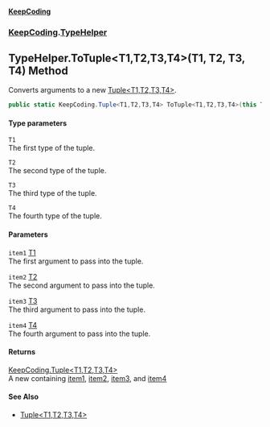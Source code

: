 #### [KeepCoding](index.md 'index')
### [KeepCoding](KeepCoding.md 'KeepCoding').[TypeHelper](TypeHelper.md 'KeepCoding.TypeHelper')
## TypeHelper.ToTuple&lt;T1,T2,T3,T4&gt;(T1, T2, T3, T4) Method
Converts arguments to a new [Tuple&lt;T1,T2,T3,T4&gt;](Tuple.T1.T2.T3.T4..md 'KeepCoding.Tuple&lt;T1,T2,T3,T4&gt;').  
```csharp
public static KeepCoding.Tuple<T1,T2,T3,T4> ToTuple<T1,T2,T3,T4>(this T1 item1, T2 item2, T3 item3, T4 item4);
```
#### Type parameters
<a name='KeepCoding.TypeHelper.ToTuple.T1.T2.T3.T4.(T1.T2.T3.T4).T1'></a>
`T1`  
The first type of the tuple.
  
<a name='KeepCoding.TypeHelper.ToTuple.T1.T2.T3.T4.(T1.T2.T3.T4).T2'></a>
`T2`  
The second type of the tuple.
  
<a name='KeepCoding.TypeHelper.ToTuple.T1.T2.T3.T4.(T1.T2.T3.T4).T3'></a>
`T3`  
The third type of the tuple.
  
<a name='KeepCoding.TypeHelper.ToTuple.T1.T2.T3.T4.(T1.T2.T3.T4).T4'></a>
`T4`  
The fourth type of the tuple.
  
#### Parameters
<a name='KeepCoding.TypeHelper.ToTuple.T1.T2.T3.T4.(T1.T2.T3.T4).item1'></a>
`item1` [T1](TypeHelper.ToTuple.W4JHmCUUSJSuVXDUMydnFg.md#KeepCoding.TypeHelper.ToTuple.T1.T2.T3.T4.(T1.T2.T3.T4).T1 'KeepCoding.TypeHelper.ToTuple&lt;T1,T2,T3,T4&gt;(T1, T2, T3, T4).T1')  
The first argument to pass into the tuple.
  
<a name='KeepCoding.TypeHelper.ToTuple.T1.T2.T3.T4.(T1.T2.T3.T4).item2'></a>
`item2` [T2](TypeHelper.ToTuple.W4JHmCUUSJSuVXDUMydnFg.md#KeepCoding.TypeHelper.ToTuple.T1.T2.T3.T4.(T1.T2.T3.T4).T2 'KeepCoding.TypeHelper.ToTuple&lt;T1,T2,T3,T4&gt;(T1, T2, T3, T4).T2')  
The second argument to pass into the tuple.
  
<a name='KeepCoding.TypeHelper.ToTuple.T1.T2.T3.T4.(T1.T2.T3.T4).item3'></a>
`item3` [T3](TypeHelper.ToTuple.W4JHmCUUSJSuVXDUMydnFg.md#KeepCoding.TypeHelper.ToTuple.T1.T2.T3.T4.(T1.T2.T3.T4).T3 'KeepCoding.TypeHelper.ToTuple&lt;T1,T2,T3,T4&gt;(T1, T2, T3, T4).T3')  
The third argument to pass into the tuple.
  
<a name='KeepCoding.TypeHelper.ToTuple.T1.T2.T3.T4.(T1.T2.T3.T4).item4'></a>
`item4` [T4](TypeHelper.ToTuple.W4JHmCUUSJSuVXDUMydnFg.md#KeepCoding.TypeHelper.ToTuple.T1.T2.T3.T4.(T1.T2.T3.T4).T4 'KeepCoding.TypeHelper.ToTuple&lt;T1,T2,T3,T4&gt;(T1, T2, T3, T4).T4')  
The fourth argument to pass into the tuple.
  
#### Returns
[KeepCoding.Tuple&lt;](Tuple.T1.T2.T3.T4..md 'KeepCoding.Tuple&lt;T1,T2,T3,T4&gt;')[T1](TypeHelper.ToTuple.W4JHmCUUSJSuVXDUMydnFg.md#KeepCoding.TypeHelper.ToTuple.T1.T2.T3.T4.(T1.T2.T3.T4).T1 'KeepCoding.TypeHelper.ToTuple&lt;T1,T2,T3,T4&gt;(T1, T2, T3, T4).T1')[,](Tuple.T1.T2.T3.T4..md 'KeepCoding.Tuple&lt;T1,T2,T3,T4&gt;')[T2](TypeHelper.ToTuple.W4JHmCUUSJSuVXDUMydnFg.md#KeepCoding.TypeHelper.ToTuple.T1.T2.T3.T4.(T1.T2.T3.T4).T2 'KeepCoding.TypeHelper.ToTuple&lt;T1,T2,T3,T4&gt;(T1, T2, T3, T4).T2')[,](Tuple.T1.T2.T3.T4..md 'KeepCoding.Tuple&lt;T1,T2,T3,T4&gt;')[T3](TypeHelper.ToTuple.W4JHmCUUSJSuVXDUMydnFg.md#KeepCoding.TypeHelper.ToTuple.T1.T2.T3.T4.(T1.T2.T3.T4).T3 'KeepCoding.TypeHelper.ToTuple&lt;T1,T2,T3,T4&gt;(T1, T2, T3, T4).T3')[,](Tuple.T1.T2.T3.T4..md 'KeepCoding.Tuple&lt;T1,T2,T3,T4&gt;')[T4](TypeHelper.ToTuple.W4JHmCUUSJSuVXDUMydnFg.md#KeepCoding.TypeHelper.ToTuple.T1.T2.T3.T4.(T1.T2.T3.T4).T4 'KeepCoding.TypeHelper.ToTuple&lt;T1,T2,T3,T4&gt;(T1, T2, T3, T4).T4')[&gt;](Tuple.T1.T2.T3.T4..md 'KeepCoding.Tuple&lt;T1,T2,T3,T4&gt;')  
A new  containing [item1](TypeHelper.ToTuple.W4JHmCUUSJSuVXDUMydnFg.md#KeepCoding.TypeHelper.ToTuple.T1.T2.T3.T4.(T1.T2.T3.T4).item1 'KeepCoding.TypeHelper.ToTuple&lt;T1,T2,T3,T4&gt;(T1, T2, T3, T4).item1'), [item2](TypeHelper.ToTuple.W4JHmCUUSJSuVXDUMydnFg.md#KeepCoding.TypeHelper.ToTuple.T1.T2.T3.T4.(T1.T2.T3.T4).item2 'KeepCoding.TypeHelper.ToTuple&lt;T1,T2,T3,T4&gt;(T1, T2, T3, T4).item2'), [item3](TypeHelper.ToTuple.W4JHmCUUSJSuVXDUMydnFg.md#KeepCoding.TypeHelper.ToTuple.T1.T2.T3.T4.(T1.T2.T3.T4).item3 'KeepCoding.TypeHelper.ToTuple&lt;T1,T2,T3,T4&gt;(T1, T2, T3, T4).item3'), and [item4](TypeHelper.ToTuple.W4JHmCUUSJSuVXDUMydnFg.md#KeepCoding.TypeHelper.ToTuple.T1.T2.T3.T4.(T1.T2.T3.T4).item4 'KeepCoding.TypeHelper.ToTuple&lt;T1,T2,T3,T4&gt;(T1, T2, T3, T4).item4')
#### See Also
- [Tuple&lt;T1,T2,T3,T4&gt;](Tuple.T1.T2.T3.T4..md 'KeepCoding.Tuple&lt;T1,T2,T3,T4&gt;')
